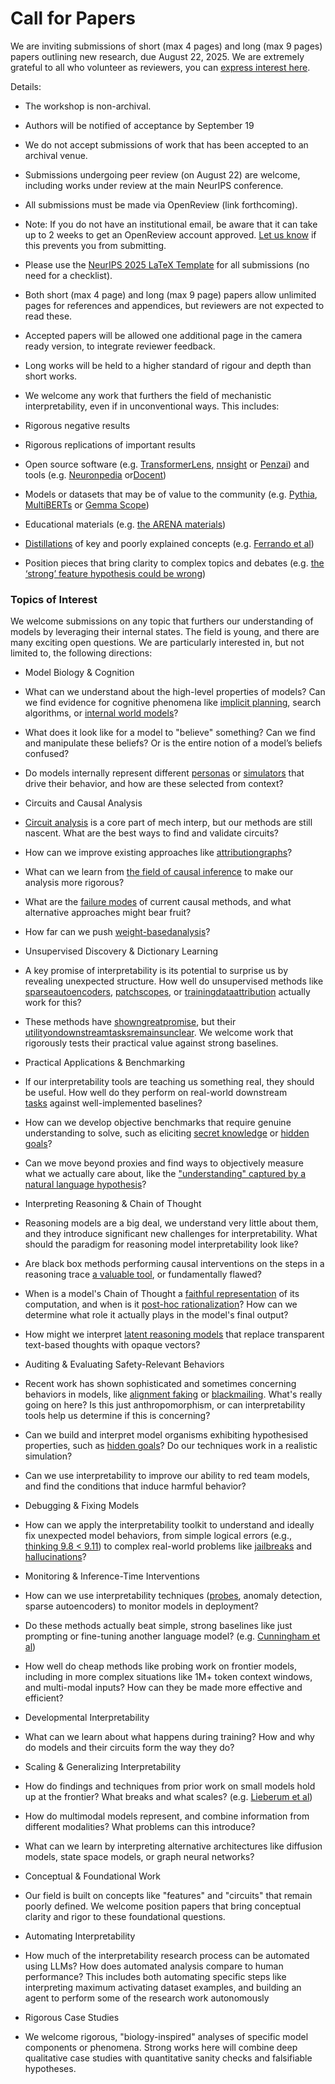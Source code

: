 # Call for Papers

We are inviting submissions of short (max 4 pages) and long (max 9 pages) papers outlining new research, due August 22, 2025. We are extremely grateful to all who volunteer as reviewers, you can [express interest here](https://www.google.com/url?q=https://docs.google.com/forms/d/e/1FAIpQLSdiw1SJllzoTz_nqzDTzTOGb9DV3W_truQyh-WvYj_QGIi7Mg/viewform?usp%3Ddialog&sa=D&source=editors&ust=1752138605125891&usg=AOvVaw1LjcFP0ywn3_3RUt1H8OTt).


Details:


* The workshop is non-archival.

* Authors will be notified of acceptance by September 19

* We do not accept submissions of work that has been accepted to an archival venue.

* Submissions undergoing peer review (on August 22) are welcome, including works under review at the main NeurIPS conference.

* All submissions must be made via OpenReview (link forthcoming).

* Note: If you do not have an institutional email, be aware that it can take up to 2 weeks to get an OpenReview account approved. [Let us know](mailto:neurips2025@mechinterpworkshop.com) if this prevents you from submitting.

* Please use the [NeurIPS 2025 LaTeX Template](https://www.google.com/url?q=https://media.neurips.cc/Conferences/NeurIPS2025/Styles.zip&sa=D&source=editors&ust=1752138605128271&usg=AOvVaw13fCulLpJtjBB7ocmYF4tI) for all submissions (no need for a checklist).

* Both short (max 4 page) and long (max 9 page) papers allow unlimited pages for references and appendices, but reviewers are not expected to read these.

* Accepted papers will be allowed one additional page in the camera ready version, to integrate reviewer feedback.

* Long works will be held to a higher standard of rigour and depth than short works.

* We welcome any work that furthers the field of mechanistic interpretability, even if in unconventional ways. This includes:

* Rigorous negative results

* Rigorous replications of important results

* Open source software (e.g. [TransformerLens](https://www.google.com/url?q=https://github.com/neelnanda-io/TransformerLens&sa=D&source=editors&ust=1752138605130003&usg=AOvVaw0lmNrQCWqluVxGN8_aJljd), [nnsight](https://www.google.com/url?q=https://github.com/ndif-team/nnsight&sa=D&source=editors&ust=1752138605130254&usg=AOvVaw3KxTSxpnlSRpziXshW09vA) or [Penzai](https://www.google.com/url?q=https://github.com/google-deepmind/penzai&sa=D&source=editors&ust=1752138605130452&usg=AOvVaw0c6tbKtZs90wg2RAzGsqXt)) and tools (e.g. [Neuronpedia](https://www.google.com/url?q=http://neuronpedia.org&sa=D&source=editors&ust=1752138605130667&usg=AOvVaw0Lq_1PioPhwnmPO_Zpfo1X) or[Docent](https://www.google.com/url?q=https://transluce.org/introducing-docent&sa=D&source=editors&ust=1752138605130881&usg=AOvVaw0Ob0GOVe7sgrdX7lLVjZW9))

* Models or datasets that may be of value to the community (e.g. [Pythia](https://www.google.com/url?q=https://arxiv.org/abs/2304.01373&sa=D&source=editors&ust=1752138605131262&usg=AOvVaw0wgOnPpEFYw5NP51oj8izL), [MultiBERTs](https://www.google.com/url?q=https://arxiv.org/abs/2106.16163&sa=D&source=editors&ust=1752138605131461&usg=AOvVaw36tQ4Y2cDxK3DGJBZ7pB6f) or [Gemma Scope](https://www.google.com/url?q=https://arxiv.org/abs/2408.05147&sa=D&source=editors&ust=1752138605131655&usg=AOvVaw3pziT6KX3U-guMayvgtlCc))

* Educational materials (e.g. [the ARENA materials](https://www.google.com/url?q=https://arena3-chapter1-transformer-interp.streamlit.app/&sa=D&source=editors&ust=1752138605132003&usg=AOvVaw0fQRyKGYO7zJNHZlSnf8bP))

* [Distillations](https://www.google.com/url?q=https://distill.pub/2017/research-debt/&sa=D&source=editors&ust=1752138605132290&usg=AOvVaw0wjNQVsklOrqVKOrSVRTwR) of key and poorly explained concepts (e.g. [Ferrando et al](https://www.google.com/url?q=https://arxiv.org/abs/2405.00208&sa=D&source=editors&ust=1752138605132588&usg=AOvVaw3wjA932pW06pTRnF6roo-t))

* Position pieces that bring clarity to complex topics and debates (e.g. [the ‘strong’ feature hypothesis could be wrong](https://www.google.com/url?q=https://www.alignmentforum.org/posts/tojtPCCRpKLSHBdpn/the-strong-feature-hypothesis-could-be-wrong&sa=D&source=editors&ust=1752138605133090&usg=AOvVaw3dHXVSLHky5v-OBxhpReJG))

### Topics of Interest

We welcome submissions on any topic that furthers our understanding of models by leveraging their internal states. The field is young, and there are many exciting open questions. We are particularly interested in, but not limited to, the following directions:


* Model Biology & Cognition

* What can we understand about the high-level properties of models? Can we find evidence for cognitive phenomena like [implicit planning](https://www.google.com/url?q=https://transformer-circuits.pub/2025/attribution-graphs/biology.html%23dives-poems&sa=D&source=editors&ust=1752138605134457&usg=AOvVaw16nqdcMENjc6hQaLFdIW_E), search algorithms, or [internal world models](https://www.google.com/url?q=https://arxiv.org/abs/2210.13382&sa=D&source=editors&ust=1752138605134738&usg=AOvVaw3Sljz0pQFOB2-EtIqMw8L2)?

* What does it look like for a model to "believe" something? Can we find and manipulate these beliefs? Or is the entire notion of a model’s beliefs confused?

* Do models internally represent different [personas](https://www.google.com/url?q=https://arxiv.org/abs/2406.12094&sa=D&source=editors&ust=1752138605135404&usg=AOvVaw2AmSFImYjMDbfL9519LKx3) or [simulators](https://www.google.com/url?q=https://www.nature.com/articles/s41586-023-06647-8&sa=D&source=editors&ust=1752138605135625&usg=AOvVaw1KQUUW2JMTJ8mT2gZEpawh) that drive their behavior, and how are these selected from context?

* Circuits and Causal Analysis

* [Circuit analysis](https://www.google.com/url?q=https://distill.pub/2020/circuits/zoom-in/&sa=D&source=editors&ust=1752138605136136&usg=AOvVaw1m31tyyO9aAomA9HrORupP) is a core part of mech interp, but our methods are still nascent. What are the best ways to find and validate circuits?

* How can we improve existing approaches like [attribution](https://www.google.com/url?q=https://arxiv.org/abs/2406.11944&sa=D&source=editors&ust=1752138605136681&usg=AOvVaw1lTD9JmCKefrBSkvW4QzK0)[graphs](https://www.google.com/url?q=https://transformer-circuits.pub/2025/attribution-graphs/methods.html&sa=D&source=editors&ust=1752138605136907&usg=AOvVaw2LozGuLX-5jmswfwCYm_fe)?

* What can we learn from [the field of causal inference](https://www.google.com/url?q=https://arxiv.org/abs/2407.04690&sa=D&source=editors&ust=1752138605137248&usg=AOvVaw1LCMEDaHXMV-YYMTNLdTYk) to make our analysis more rigorous?

* What are the [failure modes](https://www.google.com/url?q=https://arxiv.org/abs/2307.15771&sa=D&source=editors&ust=1752138605137599&usg=AOvVaw0JF3NWF2fsV9PMKg-GFi_L) of current causal methods, and what alternative approaches might bear fruit?

* How far can we push [weight-based](https://www.google.com/url?q=https://arxiv.org/abs/2301.05217&sa=D&source=editors&ust=1752138605138004&usg=AOvVaw1PUxhhWIsX1RtMvEJDkyZy)[analysis](https://www.google.com/url?q=https://arxiv.org/abs/2410.08417&sa=D&source=editors&ust=1752138605138273&usg=AOvVaw3gDs_9nBJvxYI9xFhw-cRD)?

* Unsupervised Discovery & Dictionary Learning

* A key promise of interpretability is its potential to surprise us by revealing unexpected structure. How well do unsupervised methods like [sparse](https://www.google.com/url?q=https://arxiv.org/abs/2103.15949&sa=D&source=editors&ust=1752138605138921&usg=AOvVaw29JHAfnhc_VXRLP-azTD03)[autoencoders](https://www.google.com/url?q=https://transformer-circuits.pub/2023/monosemantic-features&sa=D&source=editors&ust=1752138605139152&usg=AOvVaw2JOeC55q3wkhvaVd0FvMmu), [patch](https://www.google.com/url?q=https://arxiv.org/abs/2401.06102&sa=D&source=editors&ust=1752138605139334&usg=AOvVaw238i8rQJ-058MwprdcLsTG)[scopes](https://www.google.com/url?q=https://arxiv.org/abs/2403.10949v2&sa=D&source=editors&ust=1752138605139485&usg=AOvVaw08LPOx5D3rSI5ZJ0bpqKv1), or [training](https://www.google.com/url?q=https://proceedings.mlr.press/v70/koh17a?ref%3Dhttps://githubhelp.com&sa=D&source=editors&ust=1752138605139703&usg=AOvVaw1EsSFNBXAEBdTNHxpDwVeU)[data](https://www.google.com/url?q=https://arxiv.org/abs/2308.03296&sa=D&source=editors&ust=1752138605139890&usg=AOvVaw1k_kgWdAzxvBNklLLF9804)[attribution](https://www.google.com/url?q=https://arxiv.org/abs/2205.11482&sa=D&source=editors&ust=1752138605140082&usg=AOvVaw1O6eCmrPd9IdZZRG6MMovg) actually work for this?

* These methods have [shown](https://www.google.com/url?q=https://transformer-circuits.pub/2024/scaling-monosemanticity/index.html&sa=D&source=editors&ust=1752138605140453&usg=AOvVaw1YBSS3VQ8hPOQHWMbONYGG)[great](https://www.google.com/url?q=https://transformer-circuits.pub/2025/attribution-graphs/biology.html&sa=D&source=editors&ust=1752138605140694&usg=AOvVaw2fLdfcq98SoEA7TbzqYMta)[promise](https://www.google.com/url?q=https://arxiv.org/abs/2503.10965&sa=D&source=editors&ust=1752138605140876&usg=AOvVaw0TIWc_y2EZFtOPc1uAyM6V), but their [utility](https://www.google.com/url?q=https://arxiv.org/abs/2502.16681&sa=D&source=editors&ust=1752138605141070&usg=AOvVaw2wWy_0cz9VtFakJKhsbLay)[on](https://www.google.com/url?q=https://www.tilderesearch.com/blog/sieve&sa=D&source=editors&ust=1752138605141257&usg=AOvVaw1bu3tUWYkj1z4knv_x2rH1)[downstream](https://www.google.com/url?q=https://arxiv.org/abs/2501.17148&sa=D&source=editors&ust=1752138605141446&usg=AOvVaw1NuIJnXSj98wFtqt-5X6Sn)[tasks](https://www.google.com/url?q=https://transformer-circuits.pub/2024/features-as-classifiers/index.html&sa=D&source=editors&ust=1752138605141668&usg=AOvVaw0hW8HhB92Pj21tc100yVv0)[remains](https://www.google.com/url?q=https://arxiv.org/abs/2502.04382&sa=D&source=editors&ust=1752138605141844&usg=AOvVaw22mpl5qWGZJ6-XfjeGqnje)[unclear](https://www.google.com/url?q=https://www.alignmentforum.org/posts/4uXCAJNuPKtKBsi28/negative-results-for-saes-on-downstream-tasks&sa=D&source=editors&ust=1752138605142097&usg=AOvVaw0JTQdwz1j-upjGj8dHMCzF). We welcome work that rigorously tests their practical value against strong baselines.

* Practical Applications & Benchmarking

* If our interpretability tools are teaching us something real, they should be useful. How well do they perform on real-world downstream [tasks](https://www.google.com/url?q=https://www.lesswrong.com/posts/wGRnzCFcowRCrpX4Y/downstream-applications-as-validation-of-interpretability&sa=D&source=editors&ust=1752138605142938&usg=AOvVaw2O-BUcXcZ3ZyI0c9LdU0CD) against well-implemented baselines?

* How can we develop objective benchmarks that require genuine understanding to solve, such as eliciting [secret knowledge](https://www.google.com/url?q=https://arxiv.org/abs/2505.14352&sa=D&source=editors&ust=1752138605143484&usg=AOvVaw0ZTCG2hd8rOaOofcywuGnY) or [hidden goals](https://www.google.com/url?q=https://arxiv.org/abs/2503.10965&sa=D&source=editors&ust=1752138605143683&usg=AOvVaw13aA48b6tZshaj9ShhyimO)?

* Can we move beyond proxies and find ways to objectively measure what we actually care about, like the ["understanding" captured by a natural language hypothesis](https://www.google.com/url?q=https://arxiv.org/abs/2502.04382&sa=D&source=editors&ust=1752138605144207&usg=AOvVaw0G2EIQx1aHr73MfyyZrG_E)?

* Interpreting Reasoning & Chain of Thought

* Reasoning models are a big deal, we understand very little about them, and they introduce significant new challenges for interpretability. What should the paradigm for reasoning model interpretability look like?

* Are black box methods performing causal interventions on the steps in a reasoning trace [a valuable tool](https://www.google.com/url?q=https://arxiv.org/abs/2506.19143&sa=D&source=editors&ust=1752138605145166&usg=AOvVaw2SczAYk7_n9oOFHynZ-Jek), or fundamentally flawed?

* When is a model's Chain of Thought a [faithful representation](https://www.google.com/url?q=https://arxiv.org/abs/2305.04388&sa=D&source=editors&ust=1752138605145542&usg=AOvVaw2Au48aAWlJoXbc5s9Drwyv) of its computation, and when is it [post-hoc rationalization](https://www.google.com/url?q=https://arxiv.org/abs/2503.08679&sa=D&source=editors&ust=1752138605145816&usg=AOvVaw1L_tJ88gDl0wvtxNXWbm8K)? How can we determine what role it actually plays in the model's final output?

* How might we interpret [latent reasoning models](https://www.google.com/url?q=https://arxiv.org/abs/2412.06769&sa=D&source=editors&ust=1752138605146261&usg=AOvVaw0_CWruhOJLxd4BW0TXNT_d) that replace transparent text-based thoughts with opaque vectors?

* Auditing & Evaluating Safety-Relevant Behaviors

* Recent work has shown sophisticated and sometimes concerning behaviors in models, like [alignment faking](https://www.google.com/url?q=https://arxiv.org/abs/2412.14093&sa=D&source=editors&ust=1752138605146914&usg=AOvVaw2v5RGpyv6-8Y98YxHQQ0za) or [blackmailing](https://www.google.com/url?q=https://www.anthropic.com/research/agentic-misalignment&sa=D&source=editors&ust=1752138605147150&usg=AOvVaw2ldHo2gLNht3hl_s1NVvya). What's really going on here? Is this just anthropomorphism, or can interpretability tools help us determine if this is concerning?

* Can we build and interpret model organisms exhibiting hypothesised properties, such as [hidden goals](https://www.google.com/url?q=https://arxiv.org/abs/2503.10965&sa=D&source=editors&ust=1752138605147749&usg=AOvVaw3XzBc4aUrZanB5MusNnrT6)? Do our techniques work in a realistic simulation?

* Can we use interpretability to improve our ability to red team models, and find the conditions that induce harmful behavior?

* Debugging & Fixing Models

* How can we apply the interpretability toolkit to understand and ideally fix unexpected model behaviors, from simple logical errors (e.g., [thinking 9.8 < 9.11](https://www.google.com/url?q=https://transluce.org/observability-interface&sa=D&source=editors&ust=1752138605148712&usg=AOvVaw1vil3v5zaw4pMUsVs0XfA5)) to complex real-world problems like [jailbreaks](https://www.google.com/url?q=https://transformer-circuits.pub/2025/attribution-graphs/biology.html%23dives-jailbreak&sa=D&source=editors&ust=1752138605149020&usg=AOvVaw1TBzuOWo8H1U3yFsI8lKKN) and [hallucinations](https://www.google.com/url?q=https://arxiv.org/abs/2411.14257&sa=D&source=editors&ust=1752138605149249&usg=AOvVaw2tquEO0gV5sWWLc2rysjZr)?

* Monitoring & Inference-Time Interventions

* How can we use interpretability techniques ([probes](https://www.google.com/url?q=https://arxiv.org/abs/2102.12452&sa=D&source=editors&ust=1752138605149707&usg=AOvVaw12uBJdn8i2pc4rRicA3bWE), anomaly detection, sparse autoencoders) to monitor models in deployment?

* Do these methods actually beat simple, strong baselines like just prompting or fine-tuning another language model? (e.g. [Cunningham et al](https://www.google.com/url?q=https://alignment.anthropic.com/2025/cheap-monitors/&sa=D&source=editors&ust=1752138605150312&usg=AOvVaw3wpIdLA1hqwf77NTkti3nP))

* How well do cheap methods like probing work on frontier models, including in more complex situations like 1M+ token context windows, and multi-modal inputs? How can they be made more effective and efficient?

* Developmental Interpretability

* What can we learn about what happens during training? How and why do models and their circuits form the way they do?

* Scaling & Generalizing Interpretability

* How do findings and techniques from prior work on small models hold up at the frontier? What breaks and what scales? (e.g. [Lieberum et al](https://www.google.com/url?q=https://arxiv.org/abs/2307.09458&sa=D&source=editors&ust=1752138605151700&usg=AOvVaw0P6u740XK9hsRAUdTFTE_w))

* How do multimodal models represent, and combine information from different modalities? What problems can this introduce?

* What can we learn by interpreting alternative architectures like diffusion models, state space models, or graph neural networks?

* Conceptual & Foundational Work

* Our field is built on concepts like "features" and "circuits" that remain poorly defined. We welcome position papers that bring conceptual clarity and rigor to these foundational questions.

* Automating Interpretability

* How much of the interpretability research process can be automated using LLMs? How does automated analysis compare to human performance? This includes both automating specific steps like interpreting maximum activating dataset examples, and building an agent to perform some of the research work autonomously

* Rigorous Case Studies

* We welcome rigorous, "biology-inspired" analyses of specific model components or phenomena. Strong works here will combine deep qualitative case studies with quantitative sanity checks and falsifiable hypotheses.
